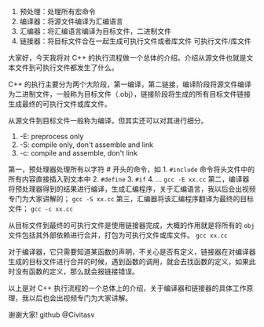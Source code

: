 1. 预处理：处理所有宏命令
2. 编译器：将源文件编译为汇编语言
3. 汇编器：将汇编语言编译为目标文件，二进制文件
4. 链接器：将目标文件合在一起生成可执行文件或者库文件
可执行文件/库文件

大家好，今天我将对 C++ 的执行流程做一个总体的介绍。介绍从源文件也就是文本文件到可执行文件都发生了什么。

C++ 的执行主要分为两个大阶段，第一编译，第二链接，编译阶段将源文件编译为二进制文件，一般称为目标文件（.obj），链接阶段将生成的所有目标文件链接生成最终的可执行文件或库文件。

从源文件到目标文件一般称为编译，但其实还可以对其进行细分。

1. -E: preprocess only
2. -S: compile only, don't assemble and link
3. -c: compile and assemble, don't link

第一，预处理器处理所有以字符 # 开头的命令，如
	1. `#include` 命令将头文件中的所有内容直接插入到文本中
	2. `#define`
	3. `#if`
	4. ...
	`gcc -E xx.cc`
第二，编译器将预处理器得到的结果进行编译，生成汇编程序，关于汇编语言，我以后会出视频专门为大家讲解的；
	`gcc -S xx.cc`
第三，汇编器将该汇编程序翻译为最终的目标文件；
	`gcc -c xx.cc`

从目标文件到最终的可执行文件是使用链接器完成，大概的作用就是将所有的 `obj` 文件包括其外部依赖进行合并，打包为可执行文件或库文件。
	`gcc xx.cc`

对于编译器，它只需要知道某函数的声明，不关心是否有定义，链接器在对编译器生成的目标文件进行合并的时候，遇到函数的调用，就会去找函数的定义，如果此时没有函数的定义，那么就会报链接错误。

以上是对 C++ 执行流程的一个总体上的介绍，关于编译器和链接器的具体工作原理，我以后也会出视频专门为大家讲解。

谢谢大家!
github @Civitasv